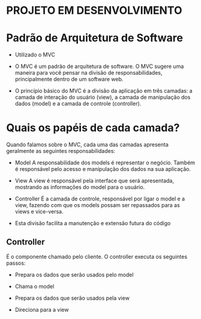 # PROJETO EM DESENVOLVIMENTO


# Padrão de Arquitetura de Software

- Utilizado o MVC

- O MVC é um padrão de arquitetura de software. O MVC sugere uma maneira para você pensar na divisão de responsabilidades, principalmente dentro de um software web.

- O princípio básico do MVC é a divisão da aplicação em três camadas: a camada de interação do usuário (view), a camada de manipulação dos dados (model) e a camada de controle (controller).


# Quais os papéis de cada camada?


Quando falamos sobre o MVC, cada uma das camadas apresenta geralmente as seguintes responsabilidades:

- Model A responsabilidade dos models é representar o negócio. Também é responsável pelo acesso e manipulação dos dados na sua aplicação.

- View A view é responsável pela interface que será apresentada, mostrando as informações do model para o usuário.

- Controller É a camada de controle, responsável por ligar o model e a view, fazendo com que os models possam ser repassados para as views e vice-versa.

- Esta divisão facilita a manutenção e extensão futura do código


## Controller

<p>É o componente chamado pelo cliente. O controller executa os seguintes passos: </p>

- Prepara os dados que serão usados pelo
model

- Chama o model

- Prepara os dados que serão usados pela view

- Direciona para a view
